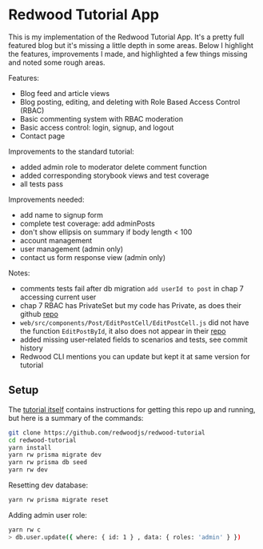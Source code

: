 # Redwood Tutorial App

This is my implementation of the Redwood Tutorial App. It's a pretty full featured blog but it's missing a little depth in some areas. Below I highlight the features, improvements I made, and highlighted a few things missing and noted some rough areas.

Features:
- Blog feed and article views
- Blog posting, editing, and deleting with Role Based Access Control (RBAC)
- Basic commenting system with RBAC moderation
- Basic access control: login, signup, and logout
- Contact page

Improvements to the standard tutorial:
- added admin role to moderator delete comment function
- added corresponding storybook views and test coverage
- all tests pass

Improvements needed:
- add name to signup form
- complete test coverage: add adminPosts
- don't show ellipsis on summary if body length < 100
- account management
- user management (admin only)
- contact us form response view (admin only)

Notes:
- comments tests fail after db migration `add userId to post` in chap 7 accessing current user
- chap 7 RBAC has PrivateSet but my code has Private, as does their github [repo](https://github.com/redwoodjs/redwood-tutorial/blob/4f17151f7fffb03593f9451bf5e307676e569b3c/web/src/Routes.jsx#L24)
- `web/src/components/Post/EditPostCell/EditPostCell.js` did not have the function `EditPostById`, it also does not appear in their [repo](https://github.com/redwoodjs/redwood-tutorial/blob/4f17151f7fffb03593f9451bf5e307676e569b3c/web/src/components/Post/EditPostCell/EditPostCell.js#L7)
- added missing user-related fields to scenarios and tests, see commit history
- Redwood CLI mentions you can update but kept it at same version for tutorial

## Setup

The [tutorial itself](https://redwoodjs.com/docs/tutorial/chapter1/prerequisites) contains instructions for getting this repo up and running, but here is a summary of the commands:

```bash
git clone https://github.com/redwoodjs/redwood-tutorial
cd redwood-tutorial
yarn install
yarn rw prisma migrate dev
yarn rw prisma db seed
yarn rw dev
```

Resetting dev database:
```bash
yarn rw prisma migrate reset
```

Adding admin user role:
```bash
yarn rw c
> db.user.update({ where: { id: 1 } , data: { roles: 'admin' } })
```
